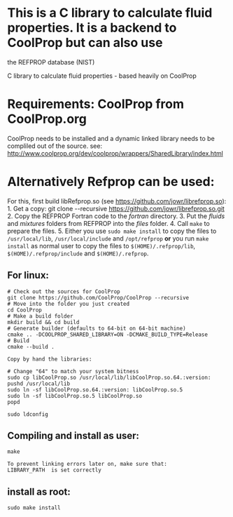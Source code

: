 # This is a C library to calculate fluid properties. It is a backend to CoolProp but can also use
  the REFPROP database (NIST) 

C library to calculate fluid properties - based heavily on CoolProp
# Requirements: CoolProp from CoolProp.org
  CoolProp needs to be installed and a dynamic linked library needs to be compliled out of the
  source. see: http://www.coolprop.org/dev/coolprop/wrappers/SharedLibrary/index.html
 
# Alternatively Refprop can be used:
  For this, first build libRefprop.so (see https://github.com/jowr/librefprop.so):
 	1. Get a copy:
  		git clone --recursive https://github.com/jowr/librefprop.so.git
	2.  Copy the REFPROP Fortran code to the *fortran* directory.
	3.  Put the *fluids* and *mixtures* folders from REFPROP into the *files* folder.
	4.  Call `make` to prepare the files. 
	5.  Either you use `sudo make install` to copy the files to `/usr/local/lib`, `/usr/local/include` and `/opt/refprop` **or** you run `make install` as normal user to copy the files to `$(HOME)/.refprop/lib`, `$(HOME)/.refprop/include` and `$(HOME)/.refprop`.
		
	
## For linux:
	# Check out the sources for CoolProp
	git clone https://github.com/CoolProp/CoolProp --recursive
	# Move into the folder you just created
	cd CoolProp
	# Make a build folder
	mkdir build && cd build
	# Generate builder (defaults to 64-bit on 64-bit machine)
	cmake .. -DCOOLPROP_SHARED_LIBRARY=ON -DCMAKE_BUILD_TYPE=Release
	# Build
	cmake --build .
	
	Copy by hand the libraries:
	
	# Change "64" to match your system bitness
	sudo cp libCoolProp.so /usr/local/lib/libCoolProp.so.64.:version:
	pushd /usr/local/lib
	sudo ln -sf libCoolProp.so.64.:version: libCoolProp.so.5
	sudo ln -sf libCoolProp.so.5 libCoolProp.so
	popd
	
	sudo ldconfig

## Compiling and install as user:
	make
	
	To prevent linking errors later on, make sure that:
	LIBRARY_PATH  is set correctly

## install as root:
	sudo make install
